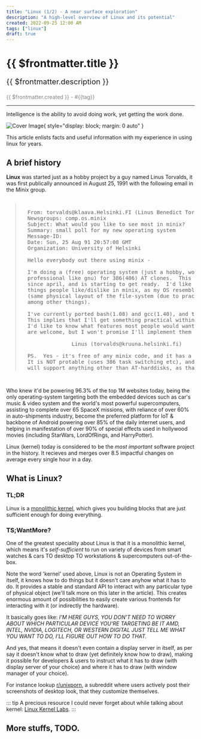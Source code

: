 ```yaml
---
title: "Linux (1/2) - A near surface exploration"
description: "A high-level overview of Linux and its potential"
created: 2022-09-25 12:00 AM
tags: ["linux"]
draft: true
---
```


# {{ $frontmatter.title }}

<style>
.tags>* {
    margin-right: 0.4rem;
}
</style>

<p style="font-size: 20px;">
{{ $frontmatter.description }}
</p>
<p style="color: gray; font-size: 14px;">{{ $frontmatter.created }} -
  <span class="tags">
    <span v-for="tag in $frontmatter.tags">#{{tag}}</span>
  </span>
</p>

---

<Quote author="Linus Torvalds">Intelligence is the ability to avoid doing work, yet getting the work done.</Quote>

![Cover Image](/blogs/linux-1/cover.png){ style="display: block; margin: 0 auto" }

This article enlists facts and useful information with my experience in using linux for years.

## A brief history

**Linux** was started just as a hobby project by a guy named Linus Torvalds, it was first publically announced in August 25, 1991 with the following email in the Minix group.

<pre style="font-size: 14px; overflow-x: auto;">
<blockquote>
  From: torvalds@klaava.Helsinki.FI (Linus Benedict Torvalds)
  Newsgroups: comp.os.minix
  Subject: What would you like to see most in minix?
  Summary: small poll for my new operating system
  Message-ID:
  Date: Sun, 25 Aug 91 20:57:08 GMT
  Organization: University of Helsinki

  Hello everybody out there using minix -

  I'm doing a (free) operating system (just a hobby, won't be big and
  professional like gnu) for 386(486) AT clones.  This has been brewing
  since april, and is starting to get ready.  I'd like any feedback on
  things people like/dislike in minix, as my OS resembles it somewhat
  (same physical layout of the file-system (due to practical reasons)
  among other things).

  I've currently ported bash(1.08) and gcc(1.40), and things seem to work.
  This implies that I'll get something practical within a few months, and
  I'd like to know what features most people would want.  Any suggestions
  are welcome, but I won't promise I'll implement them :-)

                Linus (torvalds@kruuna.helsinki.fi)

  PS.  Yes - it's free of any minix code, and it has a multi-threaded fs.
  It is NOT protable (uses 386 task switching etc), and it probably never
  will support anything other than AT-harddisks, as that's all I have :-(.
</blockquote>
</pre>

Who knew it'd be powering 96.3% of the top 1M websites today, being the only operating-system targeting both the embedded devices such as car's music & video system and the world's most powerful supercomputers, assisting to complete over 65 SpaceX missions, with reliance of over 60% in auto-shipments industry, become the preferred platform for IoT & backbone of Android powering over 85% of the daily internet users, and helping in manifestation of over 90% of special effects used in hollywood movies (including StarWars, LordOfRings, and HarryPotter).

Linux (kernel) today is considered to be the *most important* software project in the history. It recieves and merges over 8.5 impactful changes on average every single hour in a day.


## What is Linux?

### TL;DR

Linux is a [monolithic kernel](https://www.javatpoint.com/monolithic-structure-of-operating-system), which gives you building blocks that are just sufficient enough for doing everything.

### TS;WantMore?

One of the greatest speciality about Linux is that it is a monolithic kernel, which means it's *self-sufficient* to run on variety of devices from smart watches & cars TO desktop TO workstations & supercomputers out-of-the-box.

Note the word 'kernel' used above, Linux is not an Operating System in itself, it knows how to do things but it doesn't care anyhow what it has to do. It provides a stable and standard API to interact with any particular type of physical object (we'll talk more on this later in the article). This creates enormous amount of possibilities to easily create various frontends for interacting with it (or indirectly the hardware).

It basically goes like: *I'M HERE GUYS, YOU DON'T NEED TO WORRY ABOUT WHICH PARTICULAR DEVICE YOU'RE TARGETING BE IT AMD, INTEL, NVIDIA, LOGITECH, OR WESTERN DIGITAL JUST TELL ME WHAT YOU WANT TO DO, I'LL FIGURE OUT HOW TO DO THAT.*

And yes, that means it doesn't even contain a display server in itself, as per say it doesn't know what to draw (yet definitely know how to draw), making it possible for developers & users to instruct what it has to draw (with display server of your choice) and where it has to draw (with window manager of your choice).

For instance lookup [r/unixporn](https://www.reddit.com/r/unixporn), a subreddit where users actively post their screenshots of desktop look, that they customize themselves.

::: tip
A precious resource I could never forget about while talking about kernel: [Linux Kernel Labs](https://linux-kernel-labs.github.io/refs/heads/master/lectures/intro.html).
:::

## More stuffs, TODO.

<!--

## The Shell

The primary way of interaction, inherited from [Unix](https://en.wikipedia.org/wiki/Unix) is a command-line interface.

**A shell** (e.g. dash, bash, zsh, fish) is thus referred to a command-line waiting for you to give a signal so that it instructs the linux what it has to do next. Btw, all your autocompletion and color-highlighting comes from your shell only.

There is three more terms you may have heard of that are terminal, prompt & the console. These three are sometimes used interchangeably, but they completely differ in their purpose.

**Terminal** (e.g. kitty, alacritty, konsole, gnome-terminal, xfce4-terminal) is just a graphical window which controls how to display the things, managing the visual part of shell (or any other program really) like font, size of text, padding, line-height, etc. It really has nothing to do with linux, its here just to provide a better UI/UX to the user while interacting with the Linux and not get feeling like controlling a 8-bit computer in 1980s from [tty](https://itsfoss.com/what-is-tty-in-linux).

**Prompt** is referred to `$ ` or equivalent usually seen in a terminal right before place where we write a command. Can be customized to provide useful status like battery levels, git branches, etc. e.g. [starship](https://starship.rs) & [p10k](https://github.com/romkatv/powerlevel10k) are two of most popular options available today which replaces your old-day prompt with something giving more useful informations.

**Console** is used to collectively refer to all three: shell, prompt and terminal.

## More in the core of Linux

### The filesystem

This is the ***most exciting thing*** I usually like to talk about in Linux, that is, everything in the universe is seen as a file to the Linux. Be it your physcial disk, your logical partitions, your usb peripheral including your mouse and keyboard, wifi-card or processor, ramdisk or folders, whatever you can ever imagine is a file.

Its not always true that files that are seen are populated by or saved in the disk. Files under `/proc`, `/sys`, `/dev`, `/run` and `/tmp` don't actually exist in the disk. They contain virtual files, for instance latter two saves files in RAM.

AND that simply means, you don't need to learn hundred different tools to do something new. Just use whatever you use to edit files and you're done!


And you can use the same tools you use to edit a file to change behavior in these physical objects. You don't need to learn or lookup anything new (although locations of these files initially).

For example:

```bash
# Prints temperature of various parts of CPU and wifi-card
$ cat <(paste /sys/class/hwmon/hwmon*/temp*_label) <(paste /sys/class/hwmon/hwmon*/temp*_input) | expand -t15
Composite      Sensor 1       Sensor 2       Package id 0   Core 0         Core 1         Core 2         Core 3
43850          43850          40850          43800          43000          40000          41000          38000          37000          33000

# Prints everything printable from first partition of the disk
$ sudo strings /dev/nvme0n1p1

# Write 0 to the whole physical disk, WARNING: Don't do it, files being deleted are irrecoverable.
# Both the commands are equivalent
$ cat /dev/zero > /dev/nvme0n1
$ sudo dd if=/dev/zero of=/dev/nvme0n1
```

And filesystem is not absolute, everything starts from root (`/`) from a certain partition defined in `/etc/fstab` and then it starts to emulate that other devices (like your usb pendrive) are contained within itself (e.g. in `/media/sandisk1`), in reality, obviously it isn't.

## What is (the point of) Linux & why you should consider it?

Linux is a minimal & clean design which gives you building blocks that are just sufficient enough for doing everything.

* It is lightweight and generally performant.
* Extremely [customizable](https://www.reddit.com/r/unixporn) for specific workflows and hardware requirements.
* Make sures the software you're downloading is coming from a trusted source, so you don't have to identify which 1 of the top 4 google results is legit.
* Is transparent, modular & easy to debug.

<details>
<summary class="sticky top-0 cursor-pointer"><b>Examples of customization / stuffs you can perform (*CLICK ME*):</b></summary>

<iframe id="reddit-embed" src="https://www.redditmedia.com/r/unixporn/comments/m5522z/grub2_had_some_fun_with_grub/?ref_source=embed&amp;ref=share&amp;embed=true&amp;theme=dark" sandbox="allow-scripts allow-same-origin allow-popups" style="border: none;" height="529" width="640" scrolling="no"></iframe>

<iframe id="reddit-embed" src="https://www.redditmedia.com/r/unixporn/comments/pq8m5r/dwm_widgets_two_layout_do_you_like_light_theme/?ref_source=embed&amp;ref=share&amp;embed=true&amp;theme=dark" sandbox="allow-scripts allow-same-origin allow-popups" style="border: none;" height="529" width="640" scrolling="no"></iframe>

<iframe id="reddit-embed" src="https://www.redditmedia.com/r/unixporn/comments/vl09nw/newm_the_best_wayland_compositor_scrolling_tiling/?ref_source=embed&amp;ref=share&amp;embed=true&amp;theme=dark&amp;autoStart=false" sandbox="allow-scripts allow-same-origin allow-popups" style="border: none;" height="431" width="640" scrolling="no"></iframe>

<iframe id="reddit-embed" src="https://www.redditmedia.com/r/unixporn/comments/v7wnp6/hyprland_a_beautiful_wayland_compositor/?ref_source=embed&amp;ref=share&amp;embed=true&amp;theme=dark" sandbox="allow-scripts allow-same-origin allow-popups" style="border: none;" height="412" width="640" scrolling="no"></iframe>

<iframe id="reddit-embed" src="https://www.redditmedia.com/r/unixporn/comments/j3mfc6/i3gaps_ready_for_fall/?ref_source=embed&amp;ref=share&amp;embed=true&amp;theme=dark" sandbox="allow-scripts allow-same-origin allow-popups" style="border: none;" height="529" width="640" scrolling="no"></iframe>

</details>


## What is a linux distro & choosing the best for your needs

A linux distro is a set of tools chosen to make your setup start working for a specific usecase instantly.

*Note: A distro is nothing but a collection of tools (referred to as packages), which can be added/removed in any other distro as well, as time will pass you'll notice only thing one differs by another is the package management and the rate of delivery of package updates.*

As a matter of fact, the *worst* part about
* Windows is "privacy" (does random things on behalf, incl. annoying updates).
* Macos is "customization" (too much locked down).
* Linux is "fragmentation" (too many choices to choose from).

Generally speaking, there are uncountable number of [linux-distros available](https://en.wikipedia.org/wiki/List_of_Linux_distributions) on the planet.

<blockquote>
"When you think of the linux kernel like engine in your car, it answers the question of why there are so many linux distros. Some cars are designed to be fast, some for comfort, some are engineered for enterprise, and others are just for fun. As a developer, linux is like a free engine that you can use to make your own car."
<div class="text-right">- fireship.io</div>
</blockquote>

***[DistroChooser](https://distrochooser.de) is my favourite resource I recommend everyone for choosing their first (or even latter) distro.***


## Installation

![Installation Targets](/blog/linux-1/linux-installation-targets.svg)

Because this article is mainly focused on getting-started, I'm mainly gonna talk about linux for desktops.

The most common way to install any linux-distro for desktop-use is to download the .iso image-file from their respective website and flash it on to a pen-drive using flashing tools (e.g. [balena etcher](https://www.balena.io/etcher) or [rufus](https://rufus.ie/en)), boot from it and follow the guide / on-screen-instructions.

***Bonus:** Because a pen-drive flashing overwrites pen-drive and only one-distro at a time can live on it this way, I personally use [Ventoy](https://www.ventoy.net/en/index.html) a multi-boot usb software that lets me just copy iso file without any external application like a regular file and it becomes ready to boot, plus I can place regular files and continue to use pen-drive as a storage device...*

### Partitioning Notes

At one of the last step in the installation, you'll be prompted to allocate disk space where you're going to install the linux distro. Make sure you make the following partitions in case you choose the manual partitioning (**not recommended for beginners**).

* 1 EFI partition *[fat32]* mounted on `/boot/efi` (>=500M preferred, shared)
* 1 swap partition *[swap]* mounted as `swap` (>=RAM)
* 1 root partition *[ext4]* mounted on `/` (rest of the size)

![Gparted](/blog/linux-1/gparted.jpg)

*Note: Multiple distro install should use seperate swap space, as they are used in hibernation and if reused by another may cause data-loss.*

## Basic components & terminologies

There are exactly 3 things that I think everybody should know while using linux.

### The console

The console is the heart of the Linux OS. Every operation is initiated through it.

Console is a very generic term, and there are actually 3 indivisual-components that builds up a console.
* [**Shell**](https://en.wikipedia.org/wiki/Unix_shell)**:** The ***most important*** part of console, namely interpreter of commands. It is the one which also provides you with tab-completions and syntax-highlighting etc.<br>Learn more about it from [GoalKicker](https://goalkicker.com/BashBook) | [LearnXinYminutes](https://learnxinyminutes.com/docs/bash).<br>e.g. bash zsh fish.
* **Prompt:** The part of visual prompt on the shell just before command.<br>e.g. [starship](https://starship.rs), [powerlevel10k](https://github.com/romkatv/powerlevel10k), ohmyzsh.
* **Terminal:** The graphical interface between the shell and the user, controllling the visual stuffs (fonts, padding, etc).<br>e.g. [kitty](https://sw.kovidgoyal.net/kitty), alacritty, konsole, gnome-terminal, [xfce4-terminal](https://gitlab.xfce.org/apps/xfce4-terminal).

![Console](/blog/linux-1/console.jpg)

*My personal favourites: fish as shell, starship as prompt & kitty as my terminal application.*

### The file structure

***Everything in linux is a file***, and by everything I mean literally everything! Your disk, your logical partitions, your usb peripheral including your mouse and keyboard, ramdisk, folders, whatever you can ever imagine is a file.

Linux (or unix in general e.g. MacOS) starts laying out filesystem from `/` called root (unlike C: D: multiple drives in windows). Every other partition can be mounted as *(emulated to be)* a directory of this root.

<img src="https://linuxconfig.org/wp-content/uploads/2013/03/Directory-Filesystem-Hierarchy-Standard.jpg" width="500px" />

*Note: There are 4 special folders: /sys /proc /dev /tmp which donot actually exist in disk, which may interest you (as I said earlier everything is a file, not just things residing in the disk)*

### The dotfiles (& DRY principle)

If you ever gone through programming, you may have already heard about the [DRY](https://en.wikipedia.org/wiki/Don%27t_repeat_yourself) (Don't Repeat Yourself) principle, that is when you define a function to do same stuff over and over again.

Same thing applies here, if you already setup your linux once, you shouldn't need to set it up all over again if something went wrong.

Every application in linux which follows something called as Unix Philosophy (discussed in [part 2](/blog/linux-2) of article), places all its configuration as flat text files in the `/home/$USER/.config` folder for particular user or `/etc` for universal.

Those files are referred to as dotfiles, they're a few KiB in size and once you have it backed up, you can throw it to any fresh install with applications installed, and your look, feel & customization will be fully replicated in no-time!


## Getting your hands dirty

* Shell Scripting (bash): Learn it from [GoalKicker](https://goalkicker.com/BashBook) | [LearnXinYminutes](https://learnxinyminutes.com/docs/bash).
* [r/unixporn](https://www.reddit.com/r/unixporn): The home for linux & unix customization.
* [ArchWiki](https://wiki.archlinux.org) & [GentooWiki](https://wiki.gentoo.org): The bible of Linux Troubleshooting and How-To(s).
* [Google](http://google.com): Your best friend!
* [ManPage](https://en.wikipedia.org/wiki/Man_page): Best resource to understand any command, type `man <any-command>` to view.<br>
  [TLDR](https://dbrgn.github.io/tealdeer): A less intimidating version of man-pages, only lists what's used the most.
* [Linux-kernel-labs](https://linux-kernel-labs.github.io/refs/heads/master/lectures/intro.html): Understand how linux works (bottom up approach).
-->
